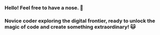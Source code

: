 ### Hello! Feel free to have a nose. 👋 <br>
### Novice coder exploring the digital frontier, ready to unlock the magic of code and create something extraordinary! 🐱 <br>

<!--
**Ottermolecule/Ottermolecule** is a ✨ _special_ ✨ repository because its `README.md` (this file) appears on your GitHub profile.

Here are some ideas to get you started:

- 🔭 I’m currently working on ...
- 🌱 I’m currently learning ...
- 👯 I’m looking to collaborate on ...
- 🤔 I’m looking for help with ...
- 💬 Ask me about ...
- 📫 How to reach me: ...
- 😄 Pronouns: ...
- ⚡ Fun fact: ...
-->
